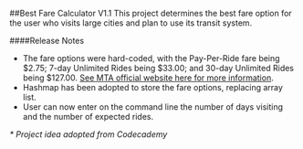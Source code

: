##Best Fare Calculator V1.1
This project determines the best fare option for the user who visits large cities and plan to use its transit system.

####Release Notes
- The fare options were hard-coded, with the Pay-Per-Ride fare being $2.75; 7-day Unlimited Rides being $33.00; and 30-day Unlimited Rides being $127.00. [See MTA official website here for more information](https://new.mta.info/fares-and-tolls/subway-bus-and-staten-island-railway).
- Hashmap has been adopted to store the fare options, replacing array list.
- User can now enter on the command line the number of days visiting and the number of expected rides. 

*\* Project idea adopted from Codecademy*
